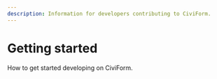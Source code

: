 ```yaml
---
description: Information for developers contributing to CiviForm.
---
```


# Getting started

How to get started developing on CiviForm.
